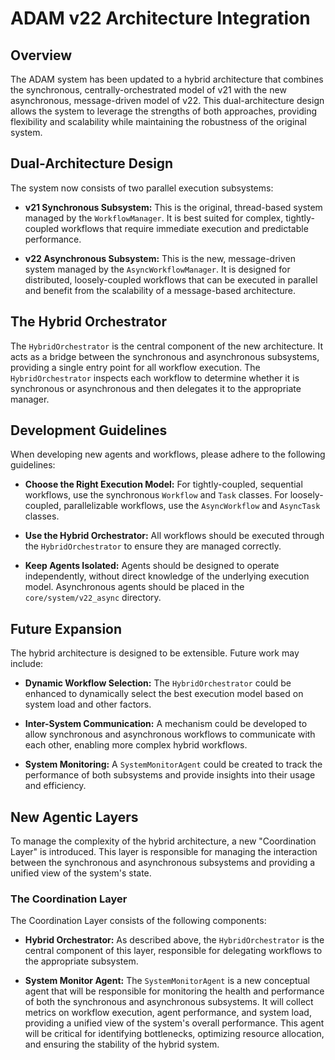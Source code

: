 # ADAM v22 Architecture Integration

## Overview

The ADAM system has been updated to a hybrid architecture that combines the synchronous, centrally-orchestrated model of v21 with the new asynchronous, message-driven model of v22. This dual-architecture design allows the system to leverage the strengths of both approaches, providing flexibility and scalability while maintaining the robustness of the original system.

## Dual-Architecture Design

The system now consists of two parallel execution subsystems:

- **v21 Synchronous Subsystem:** This is the original, thread-based system managed by the `WorkflowManager`. It is best suited for complex, tightly-coupled workflows that require immediate execution and predictable performance.

- **v22 Asynchronous Subsystem:** This is the new, message-driven system managed by the `AsyncWorkflowManager`. It is designed for distributed, loosely-coupled workflows that can be executed in parallel and benefit from the scalability of a message-based architecture.

## The Hybrid Orchestrator

The `HybridOrchestrator` is the central component of the new architecture. It acts as a bridge between the synchronous and asynchronous subsystems, providing a single entry point for all workflow execution. The `HybridOrchestrator` inspects each workflow to determine whether it is synchronous or asynchronous and then delegates it to the appropriate manager.

## Development Guidelines

When developing new agents and workflows, please adhere to the following guidelines:

- **Choose the Right Execution Model:** For tightly-coupled, sequential workflows, use the synchronous `Workflow` and `Task` classes. For loosely-coupled, parallelizable workflows, use the `AsyncWorkflow` and `AsyncTask` classes.

- **Use the Hybrid Orchestrator:** All workflows should be executed through the `HybridOrchestrator` to ensure they are managed correctly.

- **Keep Agents Isolated:** Agents should be designed to operate independently, without direct knowledge of the underlying execution model. Asynchronous agents should be placed in the `core/system/v22_async` directory.

## Future Expansion

The hybrid architecture is designed to be extensible. Future work may include:

- **Dynamic Workflow Selection:** The `HybridOrchestrator` could be enhanced to dynamically select the best execution model based on system load and other factors.

- **Inter-System Communication:** A mechanism could be developed to allow synchronous and asynchronous workflows to communicate with each other, enabling more complex hybrid workflows.

- **System Monitoring:** A `SystemMonitorAgent` could be created to track the performance of both subsystems and provide insights into their usage and efficiency.

## New Agentic Layers

To manage the complexity of the hybrid architecture, a new "Coordination Layer" is introduced. This layer is responsible for managing the interaction between the synchronous and asynchronous subsystems and providing a unified view of the system's state.

### The Coordination Layer

The Coordination Layer consists of the following components:

- **Hybrid Orchestrator:** As described above, the `HybridOrchestrator` is the central component of this layer, responsible for delegating workflows to the appropriate subsystem.

- **System Monitor Agent:** The `SystemMonitorAgent` is a new conceptual agent that will be responsible for monitoring the health and performance of both the synchronous and asynchronous subsystems. It will collect metrics on workflow execution, agent performance, and system load, providing a unified view of the system's overall performance. This agent will be critical for identifying bottlenecks, optimizing resource allocation, and ensuring the stability of the hybrid system.
